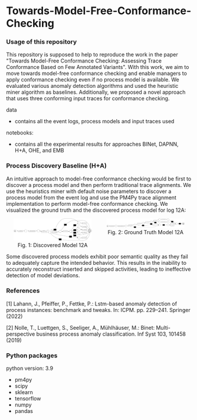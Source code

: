 # Towards-Model-Free-Conformance-Checking

### Usage of this repository
This repository is supposed to help to reproduce the work in the paper "Towards Model-Free Conformance Checking: Assessing Trace Conformance Based on Few Annotated Variants". With
this work, we aim to move towards model-free conformance checking and enable managers to apply conformance checking even if no process model is available. We evaluated various anomaly detection algorithms and used the heuristic miner algorithm as baselines. Additionally, we proposed a novel approach that uses three conforming input traces for conformance checking.

data
- contains all the event logs, process models and input traces used

notebooks:
- contains all the experimental results for approaches BINet, DAPNN, H+A, OHE, and EMB 


### Process Discovery Baseline (H+A)
An intuitive approach to model-free conformance checking would be first to discover a process model and then perform traditional trace alignments. We use the heuristics miner with default noise parameters to discover a process model from the event log and use the PM4Py trace alignment implementation to perform model-free conformance checking. We visualized the ground truth and the discovered process model for log 12A:

<div style="display: flex; justify-content: center; align-items: flex-start;">
  <div style="text-align: center; margin: 0 20px;">
    <img src="images/12A_discovered_model.png" alt="Discovered Model" style="width: 900px; height: auto;"/>
    <div>Fig. 1: Discovered Model 12A</div>
  </div>
  <div style="text-align: center; margin: 0 20px;">
    <img src="images/12A_ground_truth_model.png" alt="Ground Truth Model" style="width: 900px; height: auto;"/>
    <div>Fig. 2: Ground Truth Model 12A</div>
  </div>
</div>

Some discovered process models exhibit poor semantic quality as they fail to adequately capture the intended behavior. This results in the inability to accurately reconstruct inserted and skipped activities, leading to ineffective detection of model deviations.


### References
[1] Lahann, J., Pfeiffer, P., Fettke, P.: Lstm-based anomaly detection of process instances: benchmark and tweaks. In: ICPM. pp. 229–241. Springer (2022)

[2] Nolle, T., Luettgen, S., Seeliger, A., Mühlhäuser, M.: Binet: Multi-perspective business process anomaly classification. Inf Syst 103, 101458 (2019)

### Python packages
python version:	3.9
- pm4py
- scipy
- sklearn
- tensorflow
- numpy
- pandas
